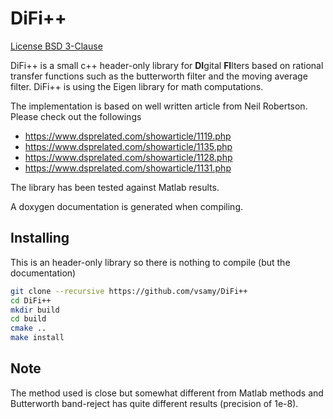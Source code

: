 DiFi++
======

[License BSD 3-Clause](https://tldrlegal.com/license/bsd-3-clause-license-(revised)#fulltext)

DiFi++ is a small c++ header-only library  for **DI**gital **FI**lters based on rational transfer functions such as the butterworth filter and the moving average filter. DiFi++ is using the Eigen library for math computations.

The implementation is based on well written article from Neil Robertson.
Please check out the followings
 * https://www.dsprelated.com/showarticle/1119.php
 * https://www.dsprelated.com/showarticle/1135.php
 * https://www.dsprelated.com/showarticle/1128.php
 * https://www.dsprelated.com/showarticle/1131.php

The library has been tested against Matlab results.

A doxygen documentation is generated when compiling.

Installing
-----

This is an header-only library so there is nothing to compile (but the documentation)

```bash
git clone --recursive https://github.com/vsamy/DiFi++
cd DiFi++
mkdir build
cd build
cmake ..
make install
```

Note
-----
The method used is close but somewhat different from Matlab methods and Butterworth band-reject has quite different results (precision of 1e-8).